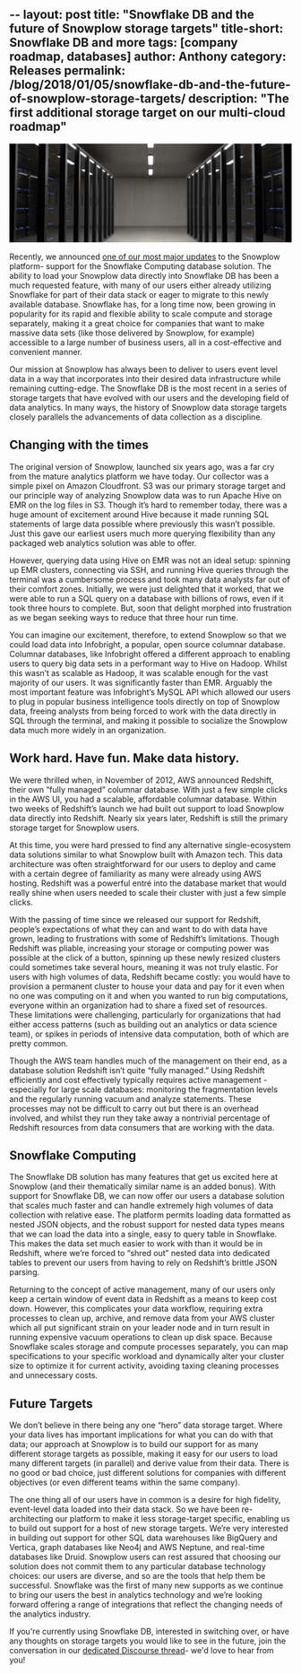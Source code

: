 --
layout: post
title: "Snowflake DB and the future of Snowplow storage targets"
title-short: Snowflake DB and more
tags: [company roadmap, databases]
author: Anthony
category: Releases
permalink: /blog/2018/01/05/snowflake-db-and-the-future-of-snowplow-storage-targets/
description: "The first additional storage target on our multi-cloud roadmap"
---

![databases][database]

Recently, we announced [one of our most major updates][snowflake-db] to the Snowplow platform- support for the Snowflake Computing database solution. The ability to load your Snowplow data directly into Snowflake DB has been a much requested feature, with many of our users either already utilizing Snowflake for part of their data stack or eager to migrate to this newly available database. Snowflake has, for a long time now, been growing in popularity for its rapid and flexible ability to scale compute and storage separately, making it a great choice for companies that want to make massive data sets (like those delivered by Snowplow, for example) accessible to a large number of business users, all in a cost-effective and convenient manner.

Our mission at Snowplow has always been to deliver to users event level data in a way that incorporates into their desired data infrastructure while remaining cutting-edge. The Snowflake DB is the most recent in a series of storage targets that have evolved with our users and the developing field of data analytics. In many ways, the history of Snowplow data storage targets closely parallels the advancements of data collection as a discipline.

<h2 id="changing with the times">Changing with the times</h2>

The original version of Snowplow, launched six years ago, was a far cry from the mature analytics platform we have today. Our collector was a simple pixel on Amazon Cloudfront. S3 was our primary storage target and our principle way of analyzing Snowplow data was to run Apache Hive on EMR on the log files in S3. Though it’s hard to remember today, there was a huge amount of excitement around Hive because it made running SQL statements of large data possible where previously this wasn’t possible. Just this gave our earliest users much more querying flexibility than any packaged web analytics solution was able to offer.

However, querying data using Hive on EMR was not an ideal setup: spinning up EMR clusters, connecting via SSH, and running Hive queries through the terminal was a cumbersome process and took many data analysts far out of their comfort zones. Initially, we were just delighted that it worked, that we were able to run a SQL query on a database with billions of rows, even if it took three hours to complete. But, soon that delight morphed into frustration as we began seeking ways to reduce that three hour run time.

You can imagine our excitement, therefore, to extend Snowplow so that we could load data into Infobright, a popular, open source columnar database. Columnar databases, like Infobright offered a different approach to enabling users to query big data sets in a performant way to Hive on Hadoop. Whilst this wasn’t as scalable as Hadoop, it was scalable enough for the vast majority of our users. It was significantly faster than EMR. Arguably the most important feature was Infobright’s MySQL API which allowed our users to plug in popular business intelligence tools directly on top of Snowplow data, freeing analysts from being forced to work with the data directly in SQL through the terminal, and making it possible to socialize the Snowplow data much more widely in an organization.

<h2 id="work hard have fun make data history">Work hard. Have fun. Make data history.</h2>

We were thrilled when, in November of 2012, AWS announced Redshift, their own “fully managed” columnar database. With just a few simple clicks in the AWS UI, you had a scalable, affordable columnar database. Within two weeks of Redshift’s launch we had built out support to load Snowplow data directly into Redshift. Nearly six years later, Redshift is still the primary storage target for Snowplow users.

At this time, you were hard pressed to find any alternative single-ecosystem data solutions similar to what Snowplow built with Amazon tech. This data architecture was often straightforward for our users to deploy and came with a certain degree of familiarity as many were already using AWS hosting. Redshift was a powerful entré into the database market that would really shine when users needed to scale their cluster with just a few simple clicks.

With the passing of time since we released our support for Redshift, people’s expectations of what they can and want to do with data have grown, leading to frustrations with some of Redshift’s limitations. Though Redshift was pliable, increasing your storage or computing power was possible at the click of a button, spinning up these newly resized clusters could sometimes take several hours, meaning it was not truly elastic. For users with high volumes of data, Redshift became costly: you would have to provision a permanent cluster to house your data and pay for it even when no one was computing on it and when you wanted to run big computations, everyone within an organization had to share a fixed set of resources. These limitations were challenging, particularly for organizations that had either access patterns (such as building out an analytics or data science team), or spikes in periods of intensive data computation, both of which are pretty common.

Though the AWS team handles much of the management on their end, as a database solution Redshift isn’t quite “fully managed.” Using Redshift efficiently and cost effectively typically requires active management - especially for large scale databases: monitoring the fragmentation levels and the regularly running vacuum and analyze statements. These processes may not be difficult to carry out but there is an overhead involved, and whilst they run they take away a nontrivial percentage of Redshift resources from data consumers that are working with the data.

<h2 id="snowflake computing">Snowflake Computing</h2>

The Snowflake DB solution has many features that get us excited here at Snowplow (and their thematically similar name is an added bonus). With support for Snowflake DB, we can now offer our users a database solution that scales much faster and can handle extremely high volumes of data collection with relative ease. The platform permits loading data formatted as nested JSON objects, and the robust support for nested data types means that we can load the data into a single, easy to query table in Snowflake. This makes the data set much easier to work with than it would be in Redshift, where we’re forced to “shred out” nested data into dedicated tables to prevent our users from having to rely on Redshift’s brittle JSON parsing.

Returning to the concept of active management, many of our users only keep a certain window of event data in Redshift as a means to keep cost down. However, this complicates your data workflow, requiring extra processes to clean up, archive, and remove data from your AWS cluster which all put significant strain on your leader node and in turn result in running expensive vacuum operations to clean up disk space. Because Snowflake scales storage and compute processes separately, you can map specifications to your specific workload and dynamically alter your cluster size to optimize it for current activity, avoiding taxing cleaning processes and unnecessary costs.


<h2 id="future targets">Future Targets</h2>

We don’t believe in there being any one “hero” data storage target. Where your data lives has important implications for what you can do with that data; our approach at Snowplow is to build our support for as many different storage targets as possible, making it easy for our users to load many different targets (in parallel) and derive value from their data. There is no good or bad choice, just different solutions for companies with different objectives (or even different teams within the same company).

The one thing all of our users have in common is a desire for high fidelity, event-level data loaded into their data stack. So we have been re-architecting our platform to make it less storage-target specific, enabling us to build out support for a host of new storage targets. We’re very interested in building out support for other SQL data warehouses like BigQuery and Vertica, graph databases like Neo4j and AWS Neptune, and real-time databases like Druid. Snowplow users can rest assured that choosing our solution does not commit them to any particular database technology choices: our users are diverse, and so are the tools that help them be successful. Snowflake was the first of many new supports as we continue to bring our users the best in analytics technology and we’re looking forward offering a range of integrations that reflect the changing needs of the analytics industry.

If you're currently using Snowflake DB, interested in switching over, or have any thoughts on storage targets you would like to see in the future, join the conversation in our [dedicated Discourse thread][thread]- we'd love to hear from you!

[database]: /assets/img/blog/2018/01/database.jpg

[snowflake-db]: https://snowplowanalytics.com/blog/2017/12/28/snowplow-snowflake-loader-0.3.0-released/

[thread]:https://discourse.snowplowanalytics.com/t/snowflake-db-other-storage-targets/1721
